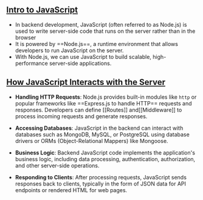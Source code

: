 ## <u>Intro to JavaScript</u>

- In backend development, JavaScript (often referred to as Node.js) is used to write server-side code that runs on the server rather than in the browser
- It is powered by ==Node.js==, a runtime environment that allows developers to run JavaScript on the server.
- With Node.js, we can use JavaScript to build scalable, high-performance server-side applications.

## <u>How JavaScript Interacts with the Server</u>


- **Handling HTTP Requests**: Node.js provides built-in modules like `http` or popular frameworks like ==Express.js to handle HTTP== requests and responses. Developers can define [[Routes]] and[[Middleware]] to process incoming requests and generate responses.

- **Accessing Databases**: JavaScript in the backend can interact with databases such as MongoDB, MySQL, or PostgreSQL using database drivers or ORMs (Object-Relational Mappers) like Mongoose.

- **Business Logic**: Backend JavaScript code implements the application's business logic, including data processing, authentication, authorization, and other server-side operations.

- **Responding to Clients**: After processing requests, JavaScript sends responses back to clients, typically in the form of JSON data for API endpoints or rendered HTML for web pages.

